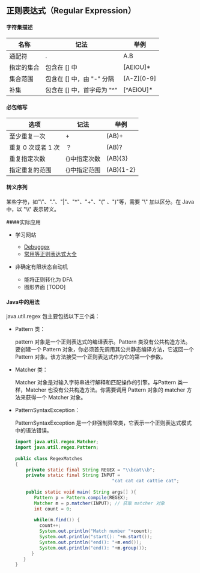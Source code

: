 ## 正则表达式（Regular Expression）

#### 字符集描述

| 名称       | 记法                       | 举例       |
| ---------- | -------------------------- | ---------- |
| 通配符     | .                          | A.B        |
| 指定的集合 | 包含在 [] 中               | [AEIOU]*   |
| 集合范围   | 包含在 [] 中，由 "-"  分隔 | [A-Z][0-9] |
| 补集       | 包含在 [] 中，首字母为 "^" | [^AEIOU]*  |

#### 必包缩写

| 选项               | 记法         | 举例      |
| ------------------ | ------------ | --------- |
| 至少重复一次       | +            | (AB)+     |
| 重复 0 次或者 1 次 | ？           | (AB)?     |
| 重复指定次数       | {}中指定次数 | (AB){3}   |
| 指定重复的范围     | {}中指定范围 | (AB){1-2} |

#### 转义序列

某些字符，如"\\"、"."、"|"、"*"、"+"、"(" 、")"等，需要  "\\" 加以区分。在 Java 中，以 "\\\\" 表示转义。

####实际应用

* 学习网站
  * <a href="https://www.debuggex.com/#cheatsheet">Debuggex</a>
  * <a href="https://blog.csdn.net/onebigday/article/details/5429868">常用等正则表达式大全</a>

* 非确定有限状态自动机
  * 能将正则转化为 DFA
  * 图形界面  [TODO]

#### Java中的用法

java.util.regex 包主要包括以下三个类：

- Pattern 类：

  pattern 对象是一个正则表达式的编译表示。Pattern 类没有公共构造方法。要创建一个 Pattern 对象，你必须首先调用其公共静态编译方法，它返回一个 Pattern 对象。该方法接受一个正则表达式作为它的第一个参数。

- Matcher 类：

  Matcher 对象是对输入字符串进行解释和匹配操作的引擎。与Pattern 类一样，Matcher 也没有公共构造方法。你需要调用 Pattern 对象的 matcher 方法来获得一个 Matcher 对象。

- PatternSyntaxException：

  PatternSyntaxException 是一个非强制异常类，它表示一个正则表达式模式中的语法错误。

  ```java 
  import java.util.regex.Matcher;
  import java.util.regex.Pattern;
   
  public class RegexMatches
  {
      private static final String REGEX = "\\bcat\\b";
      private static final String INPUT =
                                      "cat cat cat cattie cat";
   
      public static void main( String args[] ){
         Pattern p = Pattern.compile(REGEX);
         Matcher m = p.matcher(INPUT); // 获取 matcher 对象
         int count = 0;
   
         while(m.find()) {
           count++;
           System.out.println("Match number "+count);
           System.out.println("start(): "+m.start());
           System.out.println("end(): "+m.end());
           System.out.println("end(): "+m.group());
        }
     }
  }
  ```